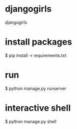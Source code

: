# djangogirls
djangogirls

# install packages
$ pip install -r requirements.txt

# run
$ python manage.py runserver

# interactive shell

$ python manage.py shell
